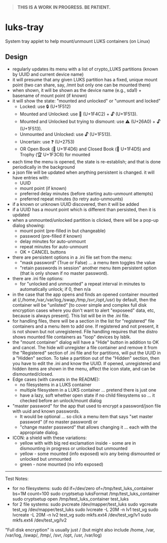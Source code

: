 > **THIS IS A WORK IN PROGRESS.  BE PATIENT.**

# luks-tray
System tray applet to help mount/unmount LUKS containers (on Linux)

## Design
- regularly updates its menu with a list of crypto_LUKS partitions (known by UUID and current device name)
- it will presume that any given LUKS partition has a fixed, unique mount point (two can share, say, /mnt but only one can be mounted there)
- when shown, it will be shown as the device name (e.g., sda1) + basename of mount point (if known)
- it will show the state: "mounted and unlocked" or "unmount and locked"
  - Locked: use 🔒 (U+1F512)
  - Mounted and Unlocked: use   📂 (U+1F4C2) + 🔓 (U+1F513).
  - Mounted and Unlocked but trying to dismount: use   ⚠️ (U+26A0)  + 🔓 (U+1F513).
  - Unmounted and Unlocked: use 🔓 (U+1F513).
  - Uncertain: use ❓ (U+2753) 
  - OR Open Book (📖 U+1F4D6) and Closed Book (📕 U+1F4D5) and Trophy (🏆 U+1F3C6) for mounted
- each time the menu is opened, the state is re-establish;  and that is done periodically in the background
- a json file will be updated when anything persistent is changed.   it will have entries with:
  - UUID
  - mount point (if known)
  - preferred delay minutes (before starting auto-unmount attempts)
  - preferred repeat minutes (to retry auto-unmounts)
- if a known or unknown UUID discovered, then it will be added
- if a UUID has a mount point which is different than persisted, then it is updated
- when a unmounted/unlocked partition is clicked, there will be a pop-up dialog showing:
  - mount point (pre-filled in but changeable)
  - password (pre-filled if known)
  - delay minutes for auto-unmount
  - repeat minutes for auto-unmount
  - OK + CANCEL buttons
- there are persistent options in a .ini file set from the menu:
  - "mask password" (True or False) ... a menu item toggles the value
  - "retain passwords in session" another menu item persistent option (that is only shown if no master password).
- there are .ini file options:
  - for "unlocked and unmounted" a repeat interval in minutes to automatically unlock; if 0, then n/a
- in the case that the app opens and finds an opened container mounted at (/,/home,/var,/var/log,/swap,/tmp,/svr,/opt,/usr) by default, then the container will be "unlisted" [to cover simple and complex full disk encryption cases where you don't want to alert "exposeed" data, etc, because is always present].   This list will be in the .ini file.
- for handling files, there will be a section in the list for "registered" file containers and a menu item to add one. If registered and not present, it is not shown but not unregistered. File handling requires that the distro shows mounted file containers as "loop" devices by lsblk.
- the "mount container" dialog will have a "Hide" button in addition to OK and cancel.  The hide will unregister a file container and remove it from the "Registered" section of .ini file and for partitions, will put the UUID in a "Hidden" section.  To take a partition out of the "Hidden" section, then you have to edit the .ini and know the UUID.  If opened, unregistered and hidden items are shown in the menu, affect the icon state, and can be dismounted/closed.
- Edge cases (with caveats in the README):
  - no filesystems in a LUKS container
  - multiple filesystem in a LUKS container ... pretend there is just one
  - have a lazy, soft whether open state if no child filesystems so ... it checked before an unlock/mount dialog
- "master password" for the app that used to encrypt a password/json file with uuid and known passwords.
  - It would be optional ... so click a menu item that says "set master password" (if no master password) or
  - "change master password" that allows changing it ... each with the appropriate dialog.
- ICON:  a shield with these variations:
  - yellow with with big red exclamation inside - some are in dismounting in progress or unlocked but unmounted
  - yellow - some mounted (info exposed) w/o any being dismounted or unlocked but unmounted
  - green - none mounted (no info exposed)

---
Test Notes:
  - for no filesystems:
      sudo dd if=/dev/zero of=/tmp/test_luks_container bs=1M count=100
      sudo cryptsetup luksFormat /tmp/test_luks_container
      sudo cryptsetup open /tmp/test_luks_container test_luks
  - for 2 file systems:
      sudo pvcreate /dev/mapper/test_luks
      sudo vgcreate test_vg /dev/mapper/test_luks
      sudo lvcreate -L 20M -n lv1 test_vg
      sudo lvcreate -L 20M -n lv2 test_vg
      sudo mkfs.ext4 /dev/test_vg/lv1
      sudo mkfs.ext4 /dev/test_vg/lv2

"Full disk encryption" is usually just / (but might also include /home, /var, /var/log, /swap/, /tmp/, /svr, /opt, /usr, /var/log)

